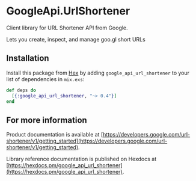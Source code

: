 # GoogleApi.UrlShortener

Client library for URL Shortener API from Google.

Lets you create, inspect, and manage goo.gl short URLs

## Installation

Install this package from [Hex](https://hex.pm) by adding
`google_api_url_shortener` to your list of dependencies in `mix.exs`:

```elixir
def deps do
  [{:google_api_url_shortener, "~> 0.4"}]
end
```

## For more information

Product documentation is available at [https://developers.google.com/url-shortener/v1/getting_started](https://developers.google.com/url-shortener/v1/getting_started).

Library reference documentation is published on Hexdocs at
[https://hexdocs.pm/google_api_url_shortener](https://hexdocs.pm/google_api_url_shortener).
